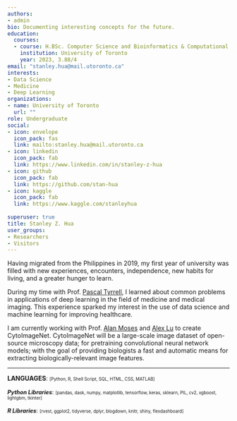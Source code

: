 ```yaml
---
authors:
- admin
bio: Documenting interesting concepts for the future.
education:
  courses:
  - course: H.BSc. Computer Science and Bioinformatics & Computational Biology
    institution: University of Toronto
    year: 2023, 3.88/4
email: "stanley.hua@mail.utoronto.ca"
interests:
- Data Science
- Medicine
- Deep Learning
organizations:
- name: University of Toronto
  url: ""
role: Undergraduate
social:
- icon: envelope
  icon_pack: fas
  link: mailto:stanley.hua@mail.utoronto.ca
- icon: linkedin
  icon_pack: fab
  link: https://www.linkedin.com/in/stanley-z-hua
- icon: github
  icon_pack: fab
  link: https://github.com/stan-hua
- icon: kaggle
  icon_pack: fab
  link: https://www.kaggle.com/stanleyhua
  
superuser: true
title: Stanley Z. Hua
user_groups:
- Researchers
- Visitors
---
```

<style>
  .smaller{
    font-size: 70%;
  }
  .libraries{
    font-size: 90%;
  }
</style>



Having migrated from the Philippines in 2019, my first year of university was filled with new experiences, encounters, independence, new habits for living, and a greater hunger to learn. 

During my time with Prof. <a href="http://www.tyrrell4innovation.ca">Pascal Tyrrell</a>, I learned about common problems in applications of deep learning in the field of medicine and medical imaging. This experience sparked my interest in the use of data science and machine learning for improving healthcare.

I am currently working with Prof. <a href="http://www.moseslab.csb.utoronto.ca/">Alan Moses</a> and <a href="http://www.moseslab.csb.utoronto.ca/alexlu/">Alex Lu</a> to create CytoImageNet. CytoImageNet will be a large-scale image dataset of open-source microscopy data; for pretraining convolutional neural network models; with the goal of providing biologists a fast and automatic means for extracting biologically-relevant image features.

---

**LANGUAGES**:  <span class="smaller">[Python, R, Shell Script, SQL, HTML, CSS, MATLAB]</span>

<span class="libraries">***Python Libraries***:</span>  <span class="smaller">[pandas, dask, numpy, matplotlib, tensorflow, keras, sklearn, PIL, cv2, xgboost, lightgbm, tkinter]</span>

<span class="libraries">***R Libraries***:</span>  <span class="smaller">[rvest, ggplot2, tidyverse, dplyr, blogdown, knitr, shiny, flexdashboard]</span>
